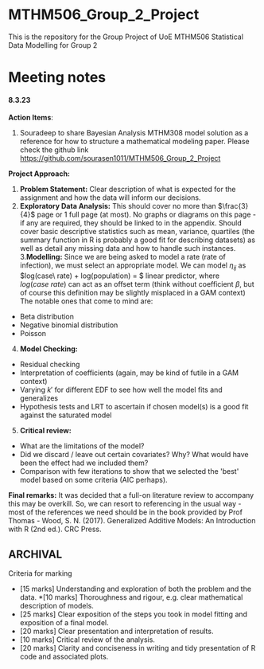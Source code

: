# MTHM506_Group_2_Project
This is the repository for the Group Project of UoE MTHM506 Statistical Data Modelling for Group 2

# **Meeting notes**
#### 8.3.23

**Action Items**:
1. Souradeep to share Bayesian Analysis MTHM308 model solution as a reference for how to structure a mathematical modeling paper. Please check the github link <https://github.com/sourasen1011/MTHM506_Group_2_Project>

**Project Approach:**

1. **Problem Statement:** Clear description of what is expected for the assignment and how the data will inform our decisions.
2. **Exploratory Data Analysis:** This should cover no more than $\frac{3}{4}$ page or 1 full page (at most). No graphs or diagrams on this page - if any are required, they should be linked to in the appendix.
Should cover basic descriptive statistics such as mean, variance, quartiles (the summary function in R is probably a good fit for describing datasets) as well as detail any missing data and how to handle such instances.
3.**Modelling:** Since we are being asked to model a rate (rate of infection), we must select an appropriate model. We can model $\eta_{ij}$ as $log(case\ rate) + log(population) = $ linear predictor, where $log(case\ rate)$ can act as an offset term (think without coefficient $\beta$, but of course this definition may be slightly misplaced in a GAM context)
The notable ones that come to mind are:
* Beta distribution
* Negative binomial distribution
* Poisson
4. **Model Checking:**
* Residual checking
* Interpretation of coefficients (again, may be kind of futile in a GAM context)
* Varying $k'$ for different EDF to see how well the model fits and generalizes
* Hypothesis tests and LRT to ascertain if chosen model(s) is a good fit against the saturated model
5. **Critical review:**
* What are the limitations of the model?
* Did we discard / leave out certain covariates? Why? What would have been the effect had we included them?
* Comparison with few iterations to show that we selected the 'best' model based on some criteria (AIC perhaps).

**Final remarks:**
It was decided that a full-on literature review to accompany this may be overkill. So, we can resort to referencing in the usual way - most of the references we need should be in the book provided by Prof Thomas - Wood, S. N. (2017). Generalized Additive Models: An Introduction with R (2nd ed.). CRC Press.

## **ARCHIVAL**
Criteria for marking
* [15 marks] Understanding and exploration of both the problem and the data.
*[10 marks] Thoroughness and rigour, e.g. clear mathematical description of models.
* [25 marks] Clear exposition of the steps you took in model fitting and exposition of a final model.
* [20 marks] Clear presentation and interpretation of results.
* [10 marks] Critical review of the analysis.
* [20 marks] Clarity and conciseness in writing and tidy presentation of R code and associated plots.